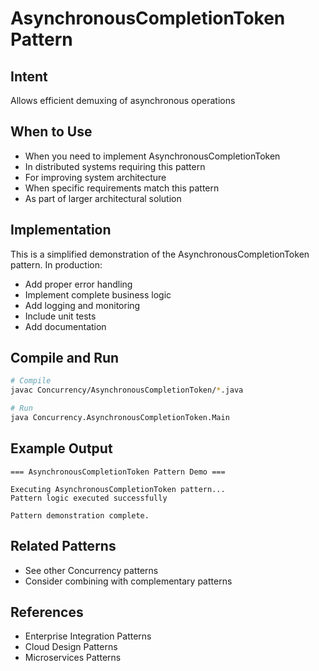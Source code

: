 # AsynchronousCompletionToken Pattern

## Intent
Allows efficient demuxing of asynchronous operations

## When to Use
- When you need to implement AsynchronousCompletionToken
- In distributed systems requiring this pattern
- For improving system architecture
- When specific requirements match this pattern
- As part of larger architectural solution

## Implementation
This is a simplified demonstration of the AsynchronousCompletionToken pattern. In production:
- Add proper error handling
- Implement complete business logic
- Add logging and monitoring
- Include unit tests
- Add documentation

## Compile and Run
```bash
# Compile
javac Concurrency/AsynchronousCompletionToken/*.java

# Run
java Concurrency.AsynchronousCompletionToken.Main
```

## Example Output
```
=== AsynchronousCompletionToken Pattern Demo ===

Executing AsynchronousCompletionToken pattern...
Pattern logic executed successfully

Pattern demonstration complete.
```

## Related Patterns
- See other Concurrency patterns
- Consider combining with complementary patterns

## References
- Enterprise Integration Patterns
- Cloud Design Patterns
- Microservices Patterns

